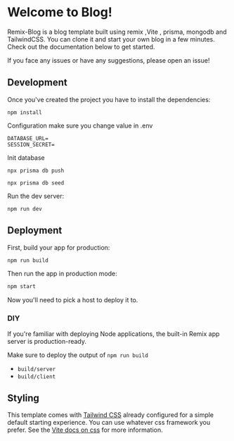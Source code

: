 # Welcome to Blog!

Remix-Blog is a blog template built using remix ,Vite , prisma, mongodb and TailwindCSS.  You can clone it and start your own blog in a few minutes. Check out the documentation below to get started.

If you face any issues or have any suggestions, please open an issue!

## Development

Once you've created the project you have to install the dependencies:

```shellscript
npm install
```

Configuration
make sure you change value in .env 

```shellscript
DATABASE_URL=
SESSION_SECRET=
```

Init database
```shellscript
npx prisma db push

npx prisma db seed

```


Run the dev server:

```shellscript
npm run dev
```

## Deployment

First, build your app for production:

```sh
npm run build
```

Then run the app in production mode:

```sh
npm start
```

Now you'll need to pick a host to deploy it to.

### DIY

If you're familiar with deploying Node applications, the built-in Remix app server is production-ready.

Make sure to deploy the output of `npm run build`

- `build/server`
- `build/client`

## Styling

This template comes with [Tailwind CSS](https://tailwindcss.com/) already configured for a simple default starting experience. You can use whatever css framework you prefer. See the [Vite docs on css](https://vitejs.dev/guide/features.html#css) for more information.
